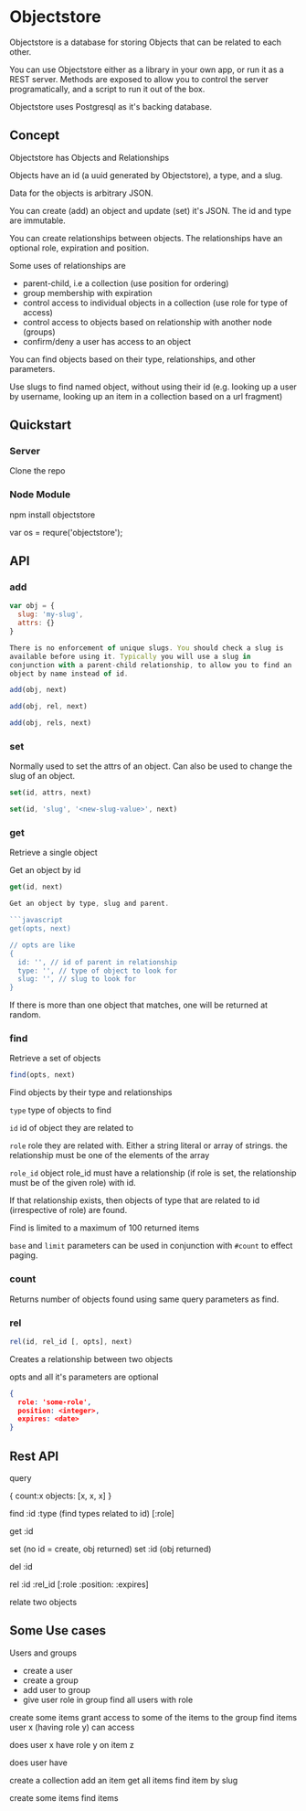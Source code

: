 # Objectstore

Objectstore is a database for storing Objects that can be related to each other.

You can use Objectstore either as a library in your own app, or run it as a REST server. Methods are exposed to allow you to control the server programatically, and a script to run it out of the box.

Objectstore uses Postgresql as it's backing database.

## Concept

Objectstore has Objects and Relationships

Objects have an id (a uuid generated by Objectstore), a type, and a slug.

Data for the objects is arbitrary JSON.

You can create (add) an object and update (set) it's JSON. The id and type are immutable.

You can create relationships between objects. The relationships have an optional role, expiration and position.

Some uses of relationships are

* parent-child, i.e a collection (use position for ordering)
* group membership with expiration
* control access to individual objects in a collection (use role for type of access)
* control access to objects based on relationship with another node (groups)
* confirm/deny a user has access to an object

You can find objects based on their type, relationships, and other parameters.

Use slugs to find named object, without using their id (e.g. looking up a user by username, looking up an item in a collection based on a url fragment)


## Quickstart

### Server

Clone the repo


### Node Module

npm install objectstore

var os = requre('objectstore');


## API


### add

```javascript
var obj = {
  slug: 'my-slug',
  attrs: {}
}

There is no enforcement of unique slugs. You should check a slug is
available before using it. Typically you will use a slug in
conjunction with a parent-child relationship, to allow you to find an
object by name instead of id.

add(obj, next)

add(obj, rel, next)

add(obj, rels, next)
```

### set

Normally used to set the attrs of an object. Can also be used to
change the slug of an object.

```javascript
set(id, attrs, next)

set(id, 'slug', '<new-slug-value>', next)
```

### get

Retrieve a single object

Get an object by id

```javascript
get(id, next)

Get an object by type, slug and parent.

```javascript
get(opts, next)

// opts are like
{
  id: '', // id of parent in relationship
  type: '', // type of object to look for
  slug: '', // slug to look for
}
```

If there is more than one object that matches, one will be returned at
random.

### find

Retrieve a set of objects

```javascript
find(opts, next)
```

Find objects by their type and relationships

`type`
type of objects to find

`id`
id of object they are related to

`role` role they are related with. Either a string literal or array of
strings. the relationship must be one of the elements of the array

`role_id` object role_id must have a relationship (if role is set, the
relationship must be of the given role) with id.

If that relationship exists, then objects of type that are related to
id (irrespective of role) are found.

Find is limited to a maximum of 100 returned items

`base` and `limit` parameters can be used in conjunction with `#count`
to effect paging.

### count

Returns number of objects found using same query parameters as find.

### rel

```javascript
rel(id, rel_id [, opts], next)
```
Creates a relationship between two objects

opts and all it's parameters are optional

```json
{
  role: 'some-role',
  position: <integer>,
  expires: <date>
}
```

## Rest API


query

{
 count:x
 objects: [x, x, x]
}


find :id :type (find types related to id) [:role]

get :id

set (no id = create, obj returned)
set :id (obj returned)

del :id




rel :id :rel_id [:role :position: :expires]

relate two objects


## Some Use cases

Users and groups

* create a user
* create a group
* add user to group
* give user role in group
find all users with role

create some items
grant access to some of the items to the group 
find items user x (having role y) can access

does user x have role y on item z


does user have 


create a collection
add an item
get all items
find item by slug


create some items
find items


